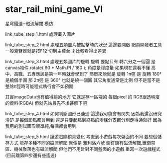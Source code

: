 # star_rail_mini_game_VI
星穹鐵道─磁流解閾 模仿

link_tube_step_1.html  處理載入圖片

link_tube_step_2.html 處理五類圖片被點擊時的狀況
這邊要開啟 網頁開發者工具
一般瀏覽器就是按F12
切到主控台
才比較看得出差異

link_tube_step_3.html 處理五類圖片的旋轉
旋轉
要點只有 轉六分之一個圓 是 canvas物件.rotate( 60 * Math.PI / 180 );
角度是弳度量
如果現在還看不懂
高中、高職、五專應該是第一年時就會學到了
簡單來說就是 旋轉 1π弳 是  旋轉 180°   是繞個半圓
那 2π弳 是 360°   也就是繞一個圓
其它角度通常是比例
但不是當不是整除π弳時可能程式執行會不如預期

其實imageData也有值得談的地方
它就是存一區塊的 每個pixel 的 RGB跟透明度的資料(RGBA)
但就先姑且先不求甚解下吧

link_tube_step_4.html 如何判斷圖形已連通
這邊我可能會有閃失
因為我還沒研究清楚
是每個節點都會用到
還是只要起點到終點的兩條分支都分別走得通就好
因為我用的測試圖形很單純,每個都會用到

link_tube_step_5.html 讓遊戲能稍具變化
考慮到小遊戲每次盤面的不同
要想個儲存方式
能存多種不同的磁流解閾
就像是 雅利洛六號 鉚釘鎮有磁流解閾,鐵衛禁區、機械聚落也有磁流解閾
但他們不用針對不同盤面的小遊戲
重寫一次遊戲程式
(目前離第四步還有些遙遠)
